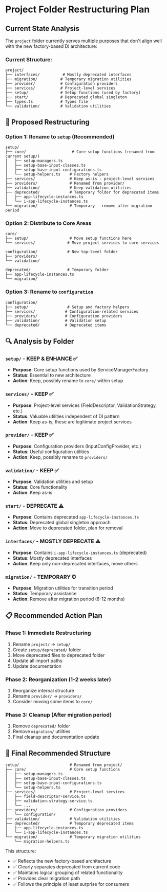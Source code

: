 # Project Folder Restructuring Plan

## Current State Analysis

The `project` folder currently serves multiple purposes that don't align well with the new factory-based DI architecture:

### Current Structure:
```
project/
├── interfaces/          # Mostly deprecated interfaces
├── migration/          # Temporary migration utilities  
├── provider/           # Configuration providers
├── services/           # Project-level services
├── setup/              # Setup functions (used by factory)
├── start/              # Deprecated global singleton
├── types.ts            # Types file
└── validation/         # Validation utilities
```

## 🎯 Proposed Restructuring

### Option 1: Rename to `setup` (Recommended)

```
setup/
├── core/                    # Core setup functions (renamed from current setup/)
│   ├── setup-managers.ts
│   ├── setup-base-input-classes.ts
│   ├── setup-base-input-configurations.ts
│   └── setup-helpers.ts    # Factory helpers
├── services/               # Keep as-is - project-level services
├── providers/              # Renamed from provider/
├── validation/             # Keep validation utilities
├── deprecated/             # Temporary folder for deprecated items
│   ├── app-lifecycle-instances.ts
│   └── i-app-lifecycle-instances.ts
└── migration/              # Temporary - remove after migration period
```

### Option 2: Distribute to Core Areas

```
core/
├── setup/                  # Move setup functions here
└── services/              # Move project services to core services

configuration/             # New top-level folder
├── providers/
└── validation/

deprecated/                # Temporary folder
├── app-lifecycle-instances.ts
└── migration/
```

### Option 3: Rename to `configuration`

```
configuration/
├── setup/                 # Setup and factory helpers
├── services/             # Configuration-related services  
├── providers/            # Configuration providers
├── validation/           # Validation setup
└── deprecated/           # Deprecated items
```

## 🔍 Analysis by Folder

### `setup/` - **KEEP & ENHANCE** ✅
- **Purpose**: Core setup functions used by ServiceManagerFactory
- **Status**: Essential to new architecture
- **Action**: Keep, possibly rename to `core/` within setup

### `services/` - **KEEP** ✅  
- **Purpose**: Project-level services (FieldDescriptor, ValidationStrategy, etc.)
- **Status**: Valuable utilities independent of DI pattern
- **Action**: Keep as-is, these are legitimate project services

### `provider/` - **KEEP** ✅
- **Purpose**: Configuration providers (InputConfigProvider, etc.)
- **Status**: Useful configuration utilities
- **Action**: Keep, possibly rename to `providers/`

### `validation/` - **KEEP** ✅
- **Purpose**: Validation utilities and setup
- **Status**: Core functionality
- **Action**: Keep as-is

### `start/` - **DEPRECATE** ⚠️
- **Purpose**: Contains deprecated `app-lifecycle-instances.ts`
- **Status**: Deprecated global singleton approach
- **Action**: Move to deprecated folder, plan for removal

### `interfaces/` - **MOSTLY DEPRECATE** ⚠️
- **Purpose**: Contains `i-app-lifecycle-instances.ts` (deprecated)
- **Status**: Mostly deprecated interfaces
- **Action**: Keep only non-deprecated interfaces, move others

### `migration/` - **TEMPORARY** ⏰
- **Purpose**: Migration utilities for transition period
- **Status**: Temporary assistance
- **Action**: Remove after migration period (6-12 months)

## 📋 Recommended Action Plan

### Phase 1: Immediate Restructuring
1. Rename `project/` → `setup/`
2. Create `setup/deprecated/` folder
3. Move deprecated files to deprecated folder
4. Update all import paths
5. Update documentation

### Phase 2: Reorganization (1-2 weeks later)
1. Reorganize internal structure
2. Rename `provider/` → `providers/` 
3. Consider moving some items to `core/`

### Phase 3: Cleanup (After migration period)
1. Remove `deprecated/` folder
2. Remove `migration/` utilities
3. Final cleanup and documentation update

## 🎯 Final Recommended Structure

```
setup/                      # Renamed from project/
├── core/                   # Core setup functions
│   ├── setup-managers.ts
│   ├── setup-base-input-classes.ts
│   ├── setup-base-input-configurations.ts
│   └── setup-helpers.ts
├── services/               # Project-level services
│   ├── field-descriptor-service.ts
│   ├── validation-strategy-service.ts
│   └── ...
├── providers/              # Configuration providers  
│   └── configuration/
├── validation/             # Validation utilities
├── deprecated/             # Temporary deprecated items
│   ├── app-lifecycle-instances.ts
│   └── i-app-lifecycle-instances.ts
└── migration/              # Temporary migration utilities
    └── migration-helpers.ts
```

This structure:
- ✅ Reflects the new factory-based architecture
- ✅ Clearly separates deprecated from current code
- ✅ Maintains logical grouping of related functionality
- ✅ Provides clear migration path
- ✅ Follows the principle of least surprise for consumers
